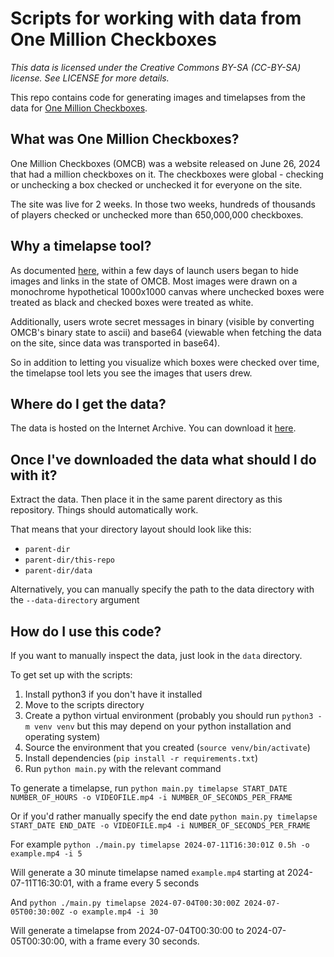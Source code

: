 # Scripts for working with data from One Million Checkboxes
_This data is licensed under the Creative Commons BY-SA (CC-BY-SA) license. See LICENSE for more details._

This repo contains code for generating images and timelapses from the data for [One Million Checkboxes](https://en.wikipedia.org/wiki/One_Million_Checkboxes).

## What was One Million Checkboxes?
One Million Checkboxes (OMCB) was a website released on June 26, 2024 that had a million checkboxes on it. The checkboxes were global - checking or unchecking a box checked or unchecked it for everyone on the site.

The site was live for 2 weeks. In those two weeks, hundreds of thousands of players checked or unchecked more than 650,000,000 checkboxes.

## Why a timelapse tool?
As documented [here](https://eieio.games/essays/the-secret-in-one-million-checkboxes/), within a few days of launch users began to hide images and links in the state of OMCB. Most images were drawn on a monochrome hypothetical 1000x1000 canvas where unchecked boxes were treated as black and checked boxes were treated as white.

Additionally, users wrote secret messages in binary (visible by converting OMCB's binary state to ascii) and base64 (viewable when fetching the data on the site, since data was transported in base64).

So in addition to letting you visualize which boxes were checked over time, the timelapse tool lets you see the images that users drew.

## Where do I get the data?
The data is hosted on the Internet Archive. You can download it [here](TODO).

## Once I've downloaded the data what should I do with it?
Extract the data. Then place it in the same parent directory as this repository. Things should automatically work.

That means that your directory layout should look like this:
* `parent-dir`
* `parent-dir/this-repo`
* `parent-dir/data`

Alternatively, you can manually specify the path to the data directory with the `--data-directory` argument

## How do I use this code?
If you want to manually inspect the data, just look in the `data` directory.

To get set up with the scripts:
1. Install python3 if you don't have it installed
2. Move to the scripts directory
3. Create a python virtual environment (probably you should run `python3 -m venv venv` but this may depend on your python installation and operating system)
4. Source the environment that you created (`source venv/bin/activate`)
5. Install dependencies (`pip install -r requirements.txt`)
6. Run `python main.py` with the relevant command

To generate a timelapse, run
`python main.py timelapse START_DATE NUMBER_OF_HOURS -o VIDEOFILE.mp4 -i NUMBER_OF_SECONDS_PER_FRAME`

Or if you'd rather manually specify the end date
`python main.py timelapse START_DATE END_DATE -o VIDEOFILE.mp4 -i NUMBER_OF_SECONDS_PER_FRAME`

For example
`python ./main.py timelapse 2024-07-11T16:30:01Z 0.5h -o example.mp4 -i 5`

Will generate a 30 minute timelapse named `example.mp4` starting at 2024-07-11T16:30:01, with a frame every 5 seconds

And 
`python ./main.py timelapse 2024-07-04T00:30:00Z 2024-07-05T00:30:00Z -o example.mp4 -i 30`

Will generate a timelapse from 2024-07-04T00:30:00 to 2024-07-05T00:30:00, with a frame every 30 seconds.

